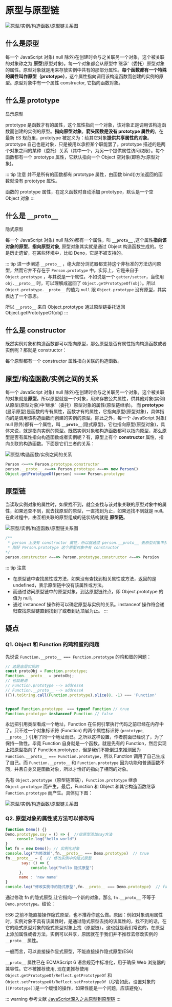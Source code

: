 # 原型与原型链

![原型/实例/构造函数/原型链关系图](/blog/images/javascript/prototype3.png)
## 什么是原型

每一个 JavaScript 对象( null 除外)在创建时会与之关联另一个对象，这个被关联的对象称之为 **原型**(原型对象)。每一个对象都会从原型中‘继承’（委托）原型对象的属性。原型对象就是用来存放实例中共有的那部分属性。**每个函数都有一个特殊的属性叫作原型（prototype）**，这个属性指向调用该构造函数而创建的实例的原型。原型对象中有一个属性 constructor, 它指向函数对象。

## 什么是 prototype

显示原型

prototype 是函数才有的属性，这个属性指向一个对象，该对象正是调用该构造函数而创建的实例的原型。**指向原型对象**。**箭头函数是没有 prototype 属性的**。在最新 ES 规范里，prototype 被定义为：给其它对象**提供共享属性的对象**。prototype 自己也是对象，只是被用以承担某个职能罢了。prototype 描述的是两个对象之间的某种（委托）关系（其中一个，为另一个提供属性访问权限）。每个函数都有一个 prototype 属性，它默认指向一个 Object 空对象(即称为:原型对象)。

::: tip 注意
并不是所有的函数都有 prototype 属性，由函数 bind()方法返回的函数就没有 prototype 属性。

函数的 prototype 属性，在定义函数时自动添加 prototype，默认是一个空 Object 对象
:::

## 什么是 `__proto__`

隐式原型

每一个 JavaScript 对象( null 除外)都有一个属性，叫 **`__proto__`** ,这个属性**指向该对象的原型**。**指向原型对象**, 原型对象其实就是通过 Object 构造函数生成的。它是历史遗留，在某些环境中，比如 Deno，它是不被支持的。

::: tip 进一步阐述
`__proto__` ，绝大部分浏览器都支持这个非标准的方法访问原型，然而它并不存在于 `Person.prototype` 中。实际上，它是来自于 `Object.prototype` ，与其说是一个属性，不如说是一个 `getter/setter`，当使用 `obj.__proto__` 时，可以理解成返回了 `Object.getPrototypeOf(obj)`。所以 `Object.prototype.__proto__` 的值为 `null` 跟 `Object.prototype` 没有原型，其实表达了一个意思。

所以 `__proto__` 来自 Object.prototype 通过原型链委托返回 Object.getPrototypeOf(obj)
:::


## 什么是 constructor

既然实例对象和构造函数都可以指向原型，那么原型是否有属性指向构造函数或者实例呢？那就是 constructor：

每个原型都有一个 constructor 属性指向关联的构造函数。


## 原型/构造函数/实例之间的关系

每一个 JavaScript 对象( null 除外)在创建时会与之关联另一个对象，这个被关联的对象就是**原型**。所以原型就是一个对象，用来存放公共属性，供其他对象(实例)从原型(原型对象)中‘继承’（委托）原型对象的属性(原型链继承)。 而 **prototype** (显示原型)是函数的专有属性，函数才有的属性，它指向原型(原型对象)，具体指向的是调用该构造函数而创建的实例的原型。除此之外，每一个 JavaScript 对象( null 除外)都有一个属性，叫 **`__proto__`**(隐式原型)，它也指向原型(原型对象)，具体来说，就是指向实例的原型。既然实例对象和构造函数都可以指向原型，那么原型是否有属性指向构造函数或者实例呢？有，原型上有个 **constructor** 属性，指向关联的构造函数。下面是它们三者的关系：

![原型/构造函数/实例之间的关系](/blog/images/javascript/prototype1.png)

```js
Person <===> Person.prototype.constructor
person.__proto__ <===> Person.prototype <===> new Person() 
Object.getPrototypeOf(person) <===> Person.prototype
```

## 原型链

当读取实例对象的属性时，如果找不到，就会查找与该对象关联的原型对象中的属性，如果还查不到，就去找原型的原型，一直找到为止，如果还找不到就是 null。在此过程中，由互相关联的原型组成的链状结构就是 **原型链**。

![原型/实例/构造函数/原型链关系图](/blog/images/javascript/prototype2.png)

```js
/**
 * person 上没有 constructor 属性，所以就通过 person.__proto__ 去原型对象中找，
 * 刚好 Person.prototype 这个原型对象中有 constructor
*/
person.constructor <===> Person.prototype.constructor <===> Persion 
```

::: tip 注意
- 在原型链中查找属性或方法，如果没有查找到相关属性或方法，返回的是 undefined，表示原型链中没有该属性或方法。
- 而通过访问原型链中的原型对象，到达原型链终点，即 Object.prototype 的值为 null。
- 通过 instanceof 操作符可以确定原型与实例的关系。instanceof 操作符会递归查找原型链直到找到了或者到达顶层为止。
:::

## 疑点

### Q1. Object 和 Function 的鸡和蛋的问题

先说说  `Function.__proto__ === Function.prototype` 的鸡和蛋的问题：

```js
// 这是底层实现的
const protoObj = Function.prototype;
Function.__proto__ = protoObj;
// 也就是说
// Function.prototype --> addressA
// Function.__proto__ --> addressA
({}).toString.call(Function.prototype).slice(8, -1) === 'Function'


typeof Function.prototype  === typeof Function // true
Function.prototype instanceof Function // false
```

永远把引用类型看成一个地址，Function 在任何引擎执行代码之前已经在内存中了。只不过一个对象标识符 (Function) 的两个属性标识符 (`prototype`, `__proto__`) 引用了同一个地址而已。之所以这样设置，作者前面已经说了，为了保持一致性。毕竟 Function 自身就是一个函数。就是先有的 Function，然后实现上把原型指向了 Function.prototype，但是我们不能倒过来推测因为 `Function.__proto__ === Function.prototype`，所以 Function 调用了自己生成了自己。而 `Function.__proto__` 和 `Function.prototype` 因为功能和普通函数不同，并且自身又是函数对象，所以才恰好的指向了相同的对象。

先有 `Object.prototype`（原型链顶端），`Function.prototype` 继承 `Object.prototype` 而产生，最后，Function 和 Object 和其它构造函数继承 `Function.prototype` 而产生。具体见下图：

![原型/实例/构造函数/原型链关系图](/blog/images/javascript/prototype3.png)

### Q2. 原型对象的属性或方法可以修改吗

```js
function Demo() {}
Demo.prototype.say = () => {  //给原型添加say方法
     console.log("hello world")
}
let fn = new Demo(); // 实例化对象
console.log("为修改前",fn.__proto__ === Demo.prototype)  // true
fn.__proto__ = {  // 修改实例中的隐式原型
       say: () => {
           console.log("hello 隐式原型")
      },
      name : 'new name'
}
console.log("修改实例中的隐式原型",fn.__proto__ === Demo.prototype)  // false
```
通过修改 fn 的隐式原型,让它指向一个新的对象。那么 `fn.__proto__` 不等于 `Demo.prototype`。结论：

ES6 之前不能直接操作隐式原型，也不推荐你这么做。原因：例如对象调用属性时，实例对象不具有该属性时，是通过隐式原型去找的该属性的，找不到的话，在它的隐式原型对象的隐式原型对象上找（原型链）。这也就是我们常说的，在原型上添加属性或者方法，实例可以共享，原因就在于我们并不推荐去修改实例的 `__proto__` 属性。

一般而言，可以直接操作显式原型，不能直接操作隐式原型(ES6)

`__proto__` 属性已在 ECMAScript 6 语言规范中标准化，用于确保 Web 浏览器的兼容性。它不被推荐使用, 现在更推荐使用 `Object.getPrototypeOf/Reflect.getPrototypeOf` 和 `Object.setPrototypeOf/Reflect.setPrototypeOf`（尽管如此，设置对象的 `[[Prototype]]`是一个缓慢的操作，如果性能是一个问题，应该避免）。

::: warning 参考文献
[JavaScript深入之从原型到原型链](https://github.com/mqyqingfeng/Blog/issues/2)
:::